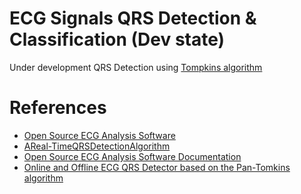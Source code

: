 # ECG Signals QRS Detection & Classification (Dev state)

Under development QRS Detection using [Tompkins algorithm](https://en.wikipedia.org/wiki/Pan%E2%80%93Tompkins_algorithm)

# References 
* [Open Source ECG Analysis Software](http://www.eplimited.com/confirmation.htm)<br/>
* [AReal-TimeQRSDetectionAlgorithm](https://ieeexplore.ieee.org/stamp/stamp.jsp?tp=&arnumber=4122029)
* [Open Source ECG Analysis Software Documentation](http://www.eplimited.com/osea13.pdf)
* [Online and Offline ECG QRS Detector based on the Pan-Tomkins algorithm](https://github.com/c-labpl/qrs_detector)